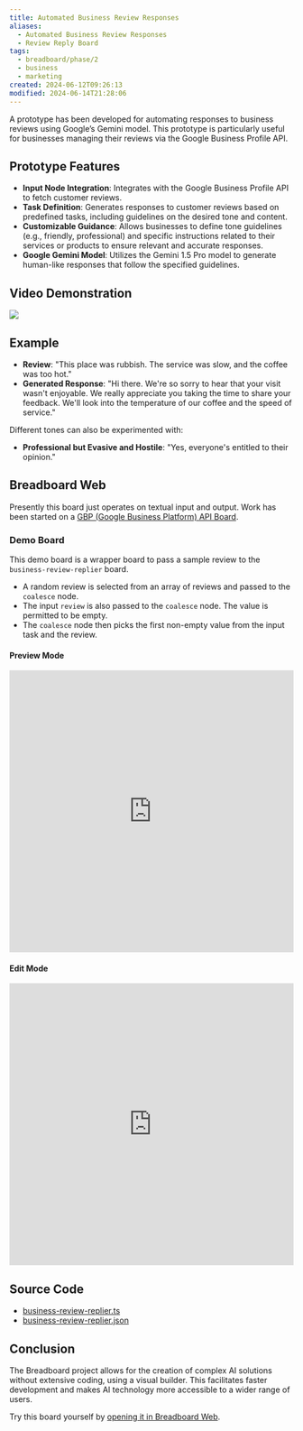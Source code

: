 ```yaml
---
title: Automated Business Review Responses
aliases:
  - Automated Business Review Responses
  - Review Reply Board
tags:
  - breadboard/phase/2
  - business
  - marketing
created: 2024-06-12T09:26:13
modified: 2024-06-14T21:28:06
---
```


A prototype has been developed for automating responses to business reviews using Google’s Gemini model. This prototype is particularly useful for businesses managing their reviews via the Google Business Profile API.

## Prototype Features

- **Input Node Integration**: Integrates with the Google Business Profile API to fetch customer reviews.
- **Task Definition**: Generates responses to customer reviews based on predefined tasks, including guidelines on the desired tone and content.
- **Customizable Guidance**: Allows businesses to define tone guidelines (e.g., friendly, professional) and specific instructions related to their services or products to ensure relevant and accurate responses.
- **Google Gemini Model**: Utilizes the Gemini 1.5 Pro model to generate human-like responses that follow the specified guidelines.

## Video Demonstration

![](https://www.youtube.com/embed/lFe6koESrH4?rel=0)

## Example

- **Review**: "This place was rubbish. The service was slow, and the coffee was too hot."
- **Generated Response**: "Hi there. We're so sorry to hear that your visit wasn't enjoyable. We really appreciate you taking the time to share your feedback. We'll look into the temperature of our coffee and the speed of service."

Different tones can also be experimented with:

- **Professional but Evasive and Hostile**: "Yes, everyone's entitled to their opinion."

## Breadboard Web

Presently this board just operates on textual input and output. Work has been started on a [GBP (Google Business Platform) API Board](projects/Breadboard/Phase%202/GBP%20API%20Board.md).

### Demo Board

This demo board is a wrapper board to pass a sample review to the `business-review-replier` board.

- A random review is selected from an array of reviews and passed to the `coalesce` node.
- The input `review` is also passed to the `coalesce` node. The value is permitted to be empty.
- The `coalesce` node then picks the first non-empty value from the input task and the review.

#### Preview Mode

<iframe src="https://breadboard-ai.web.app/?board=https://raw.githubusercontent.com/ExaDev/breadboard/business-review-reply/packages/breadboard-web/public/graphs/business-review-replier-demo.json&embed" style="width: 100%; height: 500px; border: 0;"></iframe>

#### Edit Mode

<iframe src="https://breadboard-ai.web.app/?board=https://raw.githubusercontent.com/ExaDev/breadboard/business-review-reply/packages/breadboard-web/public/graphs/business-review-replier-demo.json" style="width: 100%; height: 500px; border: 0;"></iframe>

## Source Code

- [business-review-replier.ts](https://github.com/ExaDev/breadboard/blob/business-review-reply/packages/breadboard-web/src/boards/business-review-replier.ts)
- [business-review-replier.json](https://github.com/ExaDev/breadboard/blob/business-review-reply/packages/breadboard-web/public/graphs/business-review-replier.json)

## Conclusion

The Breadboard project allows for the creation of complex AI solutions without extensive coding, using a visual builder. This facilitates faster development and makes AI technology more accessible to a wider range of users.

Try this board yourself by [opening it in Breadboard Web](https://breadboard-ai.web.app/?board=https://raw.githubusercontent.com/ExaDev/breadboard/business-review-reply/packages/breadboard-web/public/graphs/business-review-replier.json).
